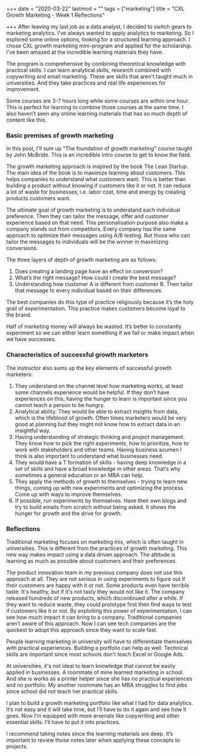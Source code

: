 +++
date = "2020-03-22"
lastmod = ""
tags = ["marketing"]
title = "CXL Growth Marketing - Week 1 Reflections"

+++
After leaving my last job as a data analyst, I decided to switch gears to marketing analytics. I've always wanted to apply analytics to marketing. So I explored some online options, looking for a structured learning approach. I chose CXL growth marketing mini-program and applied for the scholarship. I've been amazed at the incredible learning materials they have.

The program is comprehensive by combining theoretical knowledge with practical skills. I can learn analytical skills, research combined with copywriting and email marketing. These are skills that aren't taught much in universities. And they take practices and real life experiences for improvement.

Some courses are 3-7 hours long while some courses are within one hour. This is perfect for learning to combine those courses at the same time. I also haven’t seen any online learning materials that has so much depth of content like this. 

### Basic premises of growth marketing

In this post, I'll sum up "The foundation of growth marketing" course taught by John McBride. This is an incredible intro course to get to know the field.

The growth marketing approach is inspired by the book The Lean Startup. The main idea of the book is to maximize learning about customers. This helps companies to understand what customers want. This is better than building a product without knowing if customers like it or not. It can reduce a lot of waste for businesses, i.e. labor cost, time and energy by creating products customers want.

The ultimate goal of growth marketing is to understand each individual preference. Then they can tailor the message, offer and customer experience based on that need. This personalisation purpose also make a company stands out from competitors. Every company has the same approach to optimize their messages using A/B testing. But those who can tailor the messages to individuals will be the winner in maximizing conversions.

The three layers of depth of growth marketing are as follows:

1. Does creating a landing page have an effect on conversion?
2. What’s the right message? How could I create the best message?
3. Understanding how customer A is different from customer B. Then tailor that message to every individual based on their differences.

The best companies do this type of practice religiously because it’s the holy grail of experimentation. This practice makes customers become loyal to the brand.

Half of marketing money will always be wasted. It’s better to constantly experiment so we can either learn something if we fail or make impact when we have successes.

### Characteristics of successful growth marketers

The instructor also sums up the key elements of successful growth marketers:

1. They understand on the channel level how marketing works, at least some channels experience would be helpful. If they don’t have experiences on this, having the hunger to learn is important since you cannot teach a person to be hungry.
2. Analytical ability. They would be able to extract insights from data, which is the lifeblood of growth. Often times marketers would be very good at planning but they might not know how to extract data in an insightful way.
3. Having understanding of strategic thinking and project management. They know how to pick the right experiments, how to prioritize, how to work with stakeholders and other teams. Having business acumen I think is also important to understand what businesses need.
4. They would have a T formation of skills - having deep knowledge in a set of skills and have a broad knowledge in other areas. That’s why sometimes a general education or an MBA can help.
5. They apply the methods of growth to themselves - trying to learn new things, coming up with new experiments and optimizing the process. Come up with ways to improve themselves.
6. If possible, run experiments by themselves. Have their own blogs and try to build emails from scratch without being asked. It shows the hunger for growth and the drive for growth.

### Reflections

Traditional marketing focuses on marketing mix, which is often taught in universities. This is different from the practices of growth marketing. This new way makes impact using a data driven approach. The attitude is learning as much as possible about customers and their preferences.

The product innovation team in my previous company does not use this approach at all. They are not serious in using experiments to figure out if their customers are happy with it or not. Some products even have terrible taste. It's healthy, but if it's not tasty they would not like it. The company released hundreds of new products, which discontinued after a while. If they want to reduce waste, they could prototype first then find ways to test if customers like it or not. By exploiting this power of experimentation, I can see how much impact it can bring to a company. Traditional companies aren’t aware of this approach. Now I can see tech companies are the quickest to adopt this approach since they want to scale fast.

People learning marketing in university will have to differentiate themselves with practical experiences. Building a portfolio can help as well. Technical skills are important since most schools don't teach Excel or Google Ads.

At universities, it's not ideal to learn knowledge that cannot be easily applied in businesses. A roommate of mine learned marketing in school. And she is works as a printer helper since she has no practical experiences and no portfolio. My another roommate has an MBA struggles to find jobs since school did not teach her practical skills.

I plan to build a growth marketing portfolio like what I had for data analytics. It’s not easy and it will take time, but I’ll have to do it again and see how it goes. Now I’m equipped with more arsenals like copywriting and other essential skills. I'll have to put it into practices.

I recommend taking notes since the learning materials are deep. It’s important to review those notes later when applying these concepts to projects.